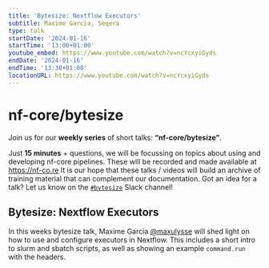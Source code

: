 ```yaml
---
title: 'Bytesize: Nextflow Executors'
subtitle: Maxime Garcia, Seqera
type: talk
startDate: '2024-01-16'
startTime: '13:00+01:00'
youtube_embed: https://www.youtube.com/watch?v=ncYcxyiGyds
endDate: '2024-01-16'
endTime: '13:30+01:00'
locationURL: https://www.youtube.com/watch?v=ncYcxyiGyds
---
```


# nf-core/bytesize

Join us for our **weekly series** of short talks: **“nf-core/bytesize”**.

Just **15 minutes** + questions, we will be focussing on topics about using and developing nf-core pipelines.
These will be recorded and made available at <https://nf-co.re>
It is our hope that these talks / videos will build an archive of training material that can complement our documentation. Got an idea for a talk? Let us know on the [`#bytesize`](https://nfcore.slack.com/channels/bytesize) Slack channel!

## Bytesize: Nextflow Executors

In this weeks bytesize talk, Maxime Garcia [@maxulysse](https://github.com/maxulysse) will shed light on how to use and configure executors in Nextflow. This includes a short intro to slurm and sbatch scripts, as well as showing an example `command.run` with the headers.
